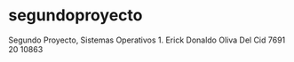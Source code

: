 # segundoproyecto
Segundo Proyecto, Sistemas Operativos 1. Erick Donaldo Oliva Del Cid 7691 20 10863
